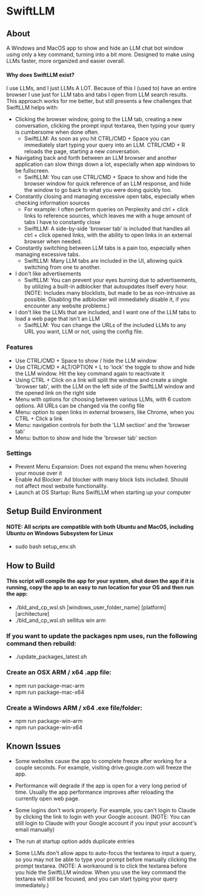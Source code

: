 # SwiftLLM



## About
A Windows and MacOS app to show and hide an LLM chat bot window using only a key command, turning into a bit more. Designed to make using LLMs faster, more organized and easier overall.


#### Why does SwiftLLM exist?
I use LLMs, and I just LLMs A LOT. Because of this I (used to) have an entire browser I use just for LLM tabs and tabs I open from LLM search results. This approach works for me better, but still presents a few challenges that SwiftLLM helps with:
- Clicking the browser window, going to the LLM tab, creating a new conversation, clicking the prompt input textarea, then typing your query is cumbersome when done often.
    - SwiftLLM: As soon as you hit CTRL/CMD + Space you can immediately start typing your query into an LLM. CTRL/CMD + R reloads the page, starting a new conversation.
- Navigating back and forth between an LLM browser and another application can slow things down a lot, especially when app windows to be fullscreen.
    - SwiftLLM: You can use CTRL/CMD + Space to show and hide the browser window for quick reference of an LLM response, and hide the window to go back to what you were doing quickly too.
- Constantly closing and managing excessive open tabs, especially when checking information sources
    - For example: I often perform queries on Perplexity and ctrl + click links to reference sources, which leaves me with a huge amount of tabs I have to constantly close
    - SwiftLLM: A side-by-side 'browser tab' is included that handles all ctrl + click opened links, with the ability to open links in an external browser when needed.
- Constantly switching between LLM tabs is a pain too, especially when managing excessive tabs.
    - SwiftLLM: Many LLM tabs are included in the UI, allowing quick switching from one to another.
- I don't like advertisements
    - SwiftLLM: You can prevent your eyes burning due to advertisements, by utilizing a built-in adblocker that autoupdates itself every hour. (NOTE: Includes many blocklists, but made to be as non-intrusive as possible. Disabling the adblocker will immediately disable it, if you encounter any website problems.)
- I don't like the LLMs that are included, and I want one of the LLM tabs to load a web page that isn't an LLM
    - SwiftLLM: You can change the URLs of the included LLMs to any URL you want, LLM or not, using the config file.



### Features
- Use CTRL/CMD + Space to show / hide the LLM window
- Use CTRL/CMD + ALT/OPTION + L to 'lock' the toggle to show and hide the LLM window. Hit the key command again to reactivate it
- Using CTRL + Click on a link will split the window and create a single 'browser tab', with the LLM on the left side of the SwiftLLM window and the opened link on the right side
- Menu with options for choosing between various LLMs, with 6 custom options. All URLs can be changed via the config file
- Menu: option to open links in external browsers, like Chrome, when you CTRL + Click a link
- Menu: navigation controls for both the 'LLM section' and the 'browser tab'
- Menu: button to show and hide the 'browser tab' section

### Settings
- Prevent Menu Expansion: Does not expand the menu when hovering your mouse over it
- Enable Ad Blocker: Ad blocker with many block lists included. Should not affect most website functionality.
- Launch at OS Startup: Runs SwiftLLM when starting up your computer



## Setup Build Environment
#### NOTE: All scripts are compatible with both Ubuntu and MacOS, including Ubuntu on Windows Subsystem for Linux
- sudo bash setup_env.sh



## How to Build

#### This script will compile the app for your system, shut down the app if it is running, copy the app to an easy to run location for your OS and then run the app:
- ./bld_and_cp_wsl.sh [windows_user_folder_name] [platform] [architecture]
- ./bld_and_cp_wsl.sh sellitus win arm

### If you want to update the packages npm uses, run the following command then rebuild:
- ./update_packages_latest.sh

### Create an OSX ARM / x64 .app file: 
- npm run package-mac-arm
- npm run package-mac-x64

### Create a Windows ARM / x64 .exe file/folder: 
- npm run package-win-arm
- npm run package-win-x64



## Known Issues

- Some websites cause the app to complete freeze after working for a couple seconds. For example, visiting drive.google.com will freeze the app.

- Performance will degrade if the app is open for a very long period of time. Usually the app performance improves after reloading the currently open web page.

- Some logins don't work properly. For example, you can't login to Claude by clicking the link to login with your Google account. (NOTE: You can still login to Claude with your Google account if you input your account's email manually)

- The run at startup option adds duplicate entries

- Some LLMs don't allow apps to auto-focus the textarea to input a query, so you may not be able to type your prompt before manually clicking the prompt textarea. (NOTE: A workaround is to click the textarea before you hide the SwiftLLM window. When you use the key command the textarea will still be focused, and you can start typing your query immediately.)
